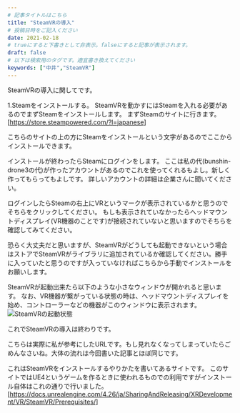 ```yaml
---
# 記事タイトルはこちら
title: "SteamVRの導入"
# 投稿日時をご記入ください
date: 2021-02-18
# trueにすると下書きとして非表示。falseにすると記事が表示されます。
draft: false
# 以下は検索用のタグです。適宜書き換えてください
keywords: ["中井","SteamVR"]
---
```


SteamVRの導入に関してです。

1.Steamをインストールする。
SteamVRを動かすにはSteamを入れる必要があるのでまずSteamをインストールします。
まずSteamのサイトに行きます。
[https://store.steampowered.com/?l=japanese]

こちらのサイトの上の方にSteamをインストールという文字があるのでここからインストールできます。

インストールが終わったらSteamにログインをします。
ここは私の代(bunshin-drone3の代)が作ったアカウントがあるのでこれを使ってくれるもよし。新しく作ってもらってもよしです。
詳しいアカウントの詳細は企業さんに聞いてください。

ログインしたらSteamの右上にVRというマークが表示されているかと思うのでそちらをクリックしてください。
もしも表示されていなかったらヘッドマウントディスプレイ(VR機器のことです)が接続されていないと思いますのでそちらを確認してみてください。

恐らく大丈夫だと思いますが、SteamVRがどうしても起動できないという場合はストアでSteamVRがライブラリに追加されているか確認してください。勝手に入っていたと思うのですが入っていなければこちらから手動でインストールをお願いします。

SteamVRが起動出来たら以下のような小さなウィンドウが開かれると思います。
なお、VR機器が繋がっている状態の時は、ヘッドマウントディスプレイを始め、コントローラーなどの機器がこのウィンドウに表示されます。
![SteamVRの起動状態](\..\..\..\..\static\images\steamVR.png "SteamVRの起動状態")

これでSteamVRの導入は終わりです。


こちらは実際に私が参考にしたURLです。もし見れなくなってしまっていたらごめんなさいね。大体の流れは今回書いた記事とほぼ同じです。

これはSteamVRをインストールするやりかたを書いてあるサイトです。
このサイトではUE4というゲームを作るときに使われるものでの利用ですがインストール自体はこれの通りで行いました。
[https://docs.unrealengine.com/4.26/ja/SharingAndReleasing/XRDevelopment/VR/SteamVR/Prerequisites/]
